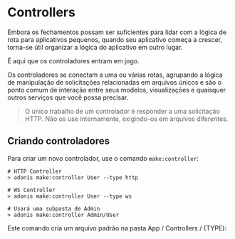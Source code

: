 # Controllers

Embora os fechamentos possam ser suficientes para lidar com a lógica de rota para aplicativos pequenos, quando seu aplicativo começa 
a crescer, torna-se útil organizar a lógica do aplicativo em outro lugar.

É aqui que os controladores entram em jogo.

Os controladores se conectam a uma ou várias rotas, agrupando a lógica de manipulação de solicitações relacionadas em arquivos únicos e 
são o ponto comum de interação entre seus modelos, visualizações e quaisquer outros serviços que você possa precisar.

> O único trabalho de um controlador é responder a uma solicitação HTTP. Não os use internamente, exigindo-os em arquivos diferentes.

## Criando controladores
Para criar um novo controlador, use o comando `make:controller`:

```
# HTTP Controller
> adonis make:controller User --type http

# WS Controller
> adonis make:controller User --type ws

# Usará uma subpasta de Admin
> adonis make:controller Admin/User
```

Este comando cria um arquivo padrão na pasta App / Controllers / {TYPE}:
